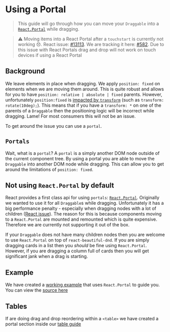 # Using a Portal

> This guide will go through how you can move your `Draggable` into a [`React.Portal`](https://reactjs.org/docs/portals.html) while dragging.

> ⚠️ Moving items into a React Portal after a `touchstart` is currently not working 😞. React issue: [#13113](https://github.com/facebook/react/issues/13113). We are tracking it here: [#582](https://github.com/atlassian/react-beautiful-dnd/issues/582). Due to this issue with React Portals drag and drop will not work on touch devices if using a React Portal

## Background

We leave elements in place when dragging. We apply `position: fixed` on elements when we are moving them around. This is quite robust and allows for you to have `position: relative | absolute | fixed` parents. However, unfortunately `position:fixed` is [impacted by `transform`](http://meyerweb.com/eric/thoughts/2011/09/12/un-fixing-fixed-elements-with-css-transforms/) (such as `transform: rotate(10deg);`). This means that if you have a `transform: *` on one of the parents of a `Draggable` then the positioning logic will be incorrect while dragging. Lame! For most consumers this will not be an issue.

To get around the issue you can use a `portal`.

## `Portals`

Wait, what is a `portal`? A `portal` is a simply another DOM node outside of the current component tree. By using a portal you are able to move the `Draggable` into another DOM node while dragging. This can allow you to get around the limitations of `position: fixed`.

## Not using `React.Portal` by default

React provides a first class api for using `portals`: [`React.Portal`](https://reactjs.org/docs/portals.html). Originally we wanted to use it for all `Draggable`s while dragging. Unfortunately it has a big performance penalty - especially when dragging nodes with a lot of children ([React issue](https://github.com/facebook/react/issues/12247)). The reason for this is because components moving to a `React.Portal` are mounted and remounted which is quite expensive. Therefore we are currently not supporting it out of the box.

If your `Draggable` does not have many children nodes then you are welcome to use `React.Portal` on top of `react-beautiful-dnd`. If you are simply dragging cards in a list then you _should_ be fine using `React.Portal`. However, if you are dragging a column full of cards then you will get significant jank when a drag is starting.

## Example

<!-- TODO: embed example here on new website -->

We have created a [working example](https://react-beautiful-dnd.netlify.com/?selectedKind=Portals&selectedStory=Using%20your%20own%20portal&full=0&addons=1&stories=1&panelRight=0&addonPanel=storybook%2Factions%2Factions-panel) that uses `React.Portal` to guide you. You can view the [source here](https://github.com/atlassian/react-beautiful-dnd/blob/master/stories/11-portal-story.js)

## Tables

If are doing drag and drop reordering within a `<table>` we have created a portal section inside our [table guide](/docs/guides/tables)
